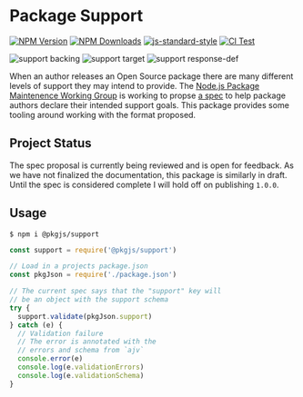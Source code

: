 # Package Support

[![NPM Version](https://img.shields.io/npm/v/@pkgjs/support.svg)](https://npmjs.org/package/@pkgjs/support)
[![NPM Downloads](https://img.shields.io/npm/dm/@pkgjs/support.svg)](https://npmjs.org/package/@pkgjs/support)
[![js-standard-style](https://img.shields.io/badge/code%20style-standard-brightgreen.svg)](https://github.com/standard/standard)
[![CI Test](https://github.com/pkgjs/support/workflows/Test/badge.svg)](https://github.com/pkgjs/support/actions)

![support backing](https://img.shields.io/badge/support%20backing-HOBBY-blue.svg)
![support target](https://img.shields.io/badge/support%20target-LTS-red.svg)
![support response-def](https://img.shields.io/badge/support%20response-best--effort-yellow.svg)

When an author releases an Open Source package there are many different levels
of support they may intend to provide.  The [Node.js Package Maintenence Working Group](https://github.com/nodejs/package-maintenance)
is working to propse [a spec](https://github.com/nodejs/package-maintenance/issues/220) to help package authors declare their intended support goals.  This package provides
some tooling around working with the format proposed.

## Project Status

The spec proposal is currently being reviewed and is open for feedback.  As we have not
finalized the documentation, this package is similarly in draft.  Until the spec is
considered complete I will hold off on publishing `1.0.0`.

## Usage

```
$ npm i @pkgjs/support
```

```javascript
const support = require('@pkgjs/support')

// Load in a projects package.json
const pkgJson = require('./package.json')

// The current spec says that the "support" key will
// be an object with the support schema
try {
  support.validate(pkgJson.support)
} catch (e) {
  // Validation failure
  // The error is annotated with the
  // errors and schema from `ajv`
  console.error(e)
  console.log(e.validationErrors)
  console.log(e.validationSchema)
}
```
